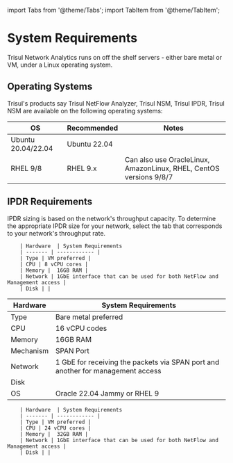
import Tabs from '@theme/Tabs';
import TabItem from '@theme/TabItem'; 

# System Requirements

Trisul Network Analytics runs on off the shelf servers - either bare metal or VM, under a Linux operating system. 


## Operating Systems

Trisul's products say Trisul NetFlow Analyzer, Trisul NSM, Trisul IPDR, Trisul NSM are available on the following operating systems:


| OS               | Recommended | Notes |
| ---------------- | ---|---|
| Ubuntu 20.04/22.04 |  Ubuntu 22.04| |
| RHEL 9/8       | RHEL 9.x| Can also use OracleLinux, AmazonLinux, RHEL, CentOS versions 9/8/7|


## IPDR Requirements

IPDR sizing is based on the network's throughput capacity. To determine the appropriate IPDR size for your network, select the tab that corresponds to your network's throughput rate.

<Tabs>
  	<TabItem value="small" label="SMALL LICENSE <10Gbps" default>


		| Hardware  | System Requirements                                                                                                            
		| ------- | ------------ |
		| Type | VM preferred |
		| CPU | 8 vCPU cores | 
		| Memory |  16GB RAM |
		| Network | 1GbE interface that can be used for both NetFlow and Management access |
		| Disk | |



</TabItem>

<TabItem value="medium" label="MEDIUM LICENSE 10-100 Gbps">


| Hardware  | System Requirements                                                                                                            
| ------- | ------------ |
| Type | Bare metal preferred |
| CPU | 16 vCPU codes | 
| Memory |  16GB RAM |
| Mechanism | SPAN Port |
| Network | 1 GbE for receiving the packets via SPAN port and another for management access |
| Disk | |
| OS | Oracle 22.04 Jammy or RHEL 9|

</TabItem>

<TabItem value="large" label="LARGE LICENSE >100 Gbps">


		| Hardware  | System Requirements                                                                                                            
		| ------- | ------------ |
		| Type | VM preferred |
		| CPU | 24 vCPU cores | 
		| Memory |  32GB RAM |
		| Network | 1GbE interface that can be used for both NetFlow and Management access |
		| Disk | |
</TabItem>
</Tabs>